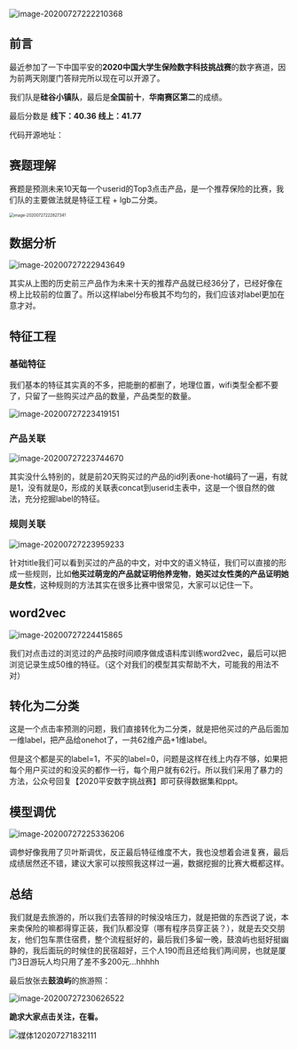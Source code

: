![image-20200727222210368](https://cdn.jsdelivr.net/gh/ManWingloeng/pic_store@master//pingan.assets/image-20200727222210368.png)

## 前言

最近参加了一下中国平安的**2020中国大学生保险数字科技挑战赛**的数字赛道，因为前两天刚厦门答辩完所以现在可以开源了。

我们队是**硅谷小镇队**，最后是**全国前十**，**华南赛区第二**的成绩。

最后分数是 **线下：40.36  线上：41.77**

代码开源地址：



## 赛题理解

赛题是预测未来10天每一个userid的Top3点击产品，是一个推荐保险的比赛，我们队的主要做法就是特征工程 + lgb二分类。

<img src="https://cdn.jsdelivr.net/gh/ManWingloeng/pic_store@master//pingan.assets/image-20200727222827341.png" alt="image-20200727222827341" style="zoom:50%;" />

## 数据分析

![image-20200727222943649](https://cdn.jsdelivr.net/gh/ManWingloeng/pic_store@master//pingan.assets/image-20200727222943649.png)

其实从上图的历史前三产品作为未来十天的推荐产品就已经36分了，已经好像在榜上比较前的位置了。所以这样label分布极其不均匀的，我们应该对label更加在意才对。

## 特征工程

### 基础特征

我们基本的特征其实真的不多，把能删的都删了，地理位置，wifi类型全都不要了，只留了一些购买过产品的数量，产品类型的数量。

![image-20200727223419151](https://cdn.jsdelivr.net/gh/ManWingloeng/pic_store@master//pingan.assets/image-20200727223419151.png)

### 产品关联

![image-20200727223744670](https://cdn.jsdelivr.net/gh/ManWingloeng/pic_store@master//pingan.assets/image-20200727223744670.png)

其实没什么特别的，就是前20天购买过的产品的id列表one-hot编码了一遍，有就是1，没有就是0，形成的关联表concat到userid主表中，这是一个很自然的做法，充分挖掘label的特征。

### 规则关联

![image-20200727223959233](https://cdn.jsdelivr.net/gh/ManWingloeng/pic_store@master//pingan.assets/image-20200727223959233.png)

针对title我们可以看到买过的产品的中文，对中文的语义特征，我们可以直接的形成一些规则，比如**他买过萌宠的产品就证明他养宠物**，**她买过女性类的产品证明她是女性**，这种规则的方法其实在很多比赛中很常见，大家可以记住一下。

## word2vec

![image-20200727224415865](https://cdn.jsdelivr.net/gh/ManWingloeng/pic_store@master//pingan.assets/image-20200727224415865.png)

我们对点击过的浏览过的产品按时间顺序做成语料库训练word2vec，最后可以把浏览记录生成50维的特征。（这个对我们的模型其实帮助不大，可能我的用法不对）



## 转化为二分类

这是一个点击率预测的问题，我们直接转化为二分类，就是把他买过的产品后面加一维label，把产品给onehot了，一共62维产品+1维label。

但是这个都是买的label=1，不买的label=0，问题是这样在线上内存不够，如果把每个用户买过的和没买的都作一行，每个用户就有62行。所以我们采用了暴力的方法，公众号回复【2020平安数字挑战赛】即可获得数据集和ppt。

## 模型调优

![image-20200727225336206](https://cdn.jsdelivr.net/gh/ManWingloeng/pic_store@master//pingan.assets/image-20200727225336206.png)

调参好像我用了贝叶斯调优，反正最后特征维度不大，我也没想着会进复赛，最后成绩居然还不错，建议大家可以按照我这样过一遍，数据挖掘的比赛大概都这样。

## 总结

我们就是去旅游的，所以我们去答辩的时候没啥压力，就是把做的东西说了说，本来卖保险的嘛都得穿正装，我们队都没穿（哪有程序员穿正装？），就是去交交朋友，他们包车票住宿费，整个流程挺好的，最后我们多留一晚，鼓浪屿也挺好挺幽静的，我后面玩的时候住的民宿超好，三个人190而且还给我们两间房，也就是厦门3日游玩人均只用了差不多200元...hhhhh

最后放张去**鼓浪屿**的旅游照：

![image-20200727230626522](https://cdn.jsdelivr.net/gh/ManWingloeng/pic_store@master//pingan.assets/image-20200727230626522.png)

**跪求大家点击关注，在看。**

![媒体120207271832111](https://cdn.jsdelivr.net/gh/ManWingloeng/pic_store@master//pingan.assets/%E5%AA%92%E4%BD%93120207271832111.gif)